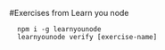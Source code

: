 #Exercises from Learn you node

```
  npm i -g learnyounode
  learnyounode verify [exercise-name]
```
